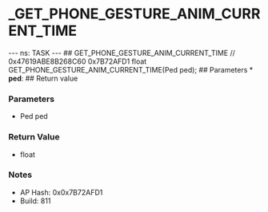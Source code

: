 # _GET_PHONE_GESTURE_ANIM_CURRENT_TIME

--- ns: TASK --- ## GET_PHONE_GESTURE_ANIM_CURRENT_TIME  // 0x47619ABE8B268C60 0x7B72AFD1 float GET_PHONE_GESTURE_ANIM_CURRENT_TIME(Ped ped);   ## Parameters * **ped**:  ## Return value

### Parameters
* Ped ped

### Return Value
* float

### Notes
* AP Hash: 0x0x7B72AFD1
* Build: 811

